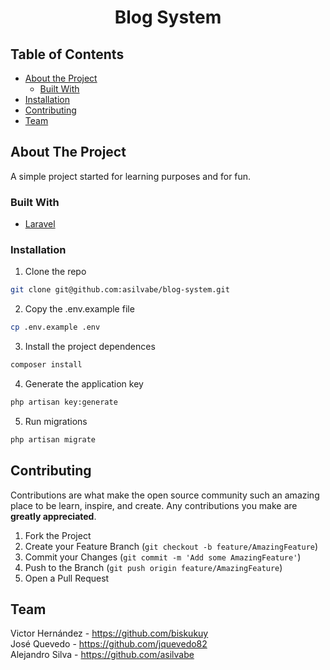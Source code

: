 <h1 align="center">Blog System</h1>

<!-- TABLE OF CONTENTS -->
## Table of Contents

* [About the Project](#about-the-project)
    * [Built With](#built-with)
* [Installation](#installation)
* [Contributing](#contributing)
* [Team](#team)

<!-- ABOUT THE PROJECT -->
## About The Project

A simple project started for learning purposes and for fun.

### Built With
* [Laravel](https://laravel.com)

### Installation

1. Clone the repo
```sh
git clone git@github.com:asilvabe/blog-system.git
```

2. Copy the .env.example file
```sh
cp .env.example .env
```

3. Install the project dependences
```sh
composer install
```

4. Generate the application key
```sh
php artisan key:generate
```

5. Run migrations
```sh
php artisan migrate
```

<!-- CONTRIBUTING -->
## Contributing

Contributions are what make the open source community such an amazing place to be learn, inspire, and create. Any contributions you make are **greatly appreciated**.

1. Fork the Project
2. Create your Feature Branch (`git checkout -b feature/AmazingFeature`)
3. Commit your Changes (`git commit -m 'Add some AmazingFeature'`)
4. Push to the Branch (`git push origin feature/AmazingFeature`)
5. Open a Pull Request

<!-- Team -->
## Team

Victor Hernández - https://github.com/biskukuy  
José Quevedo - https://github.com/jquevedo82  
Alejandro Silva - https://github.com/asilvabe
